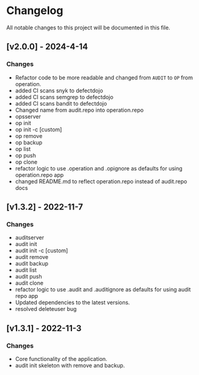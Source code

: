 # Changelog

All notable changes to this project will be documented in this file.

## [v2.0.0] - 2024-4-14


### Changes
- Refactor code to be more readable and changed from `AUDIT` to `OP` from operation.
- added CI scans snyk to defectdojo
- added CI scans semgrep to defectdojo
- added CI scans bandit to defectdojo
- Changed name from audit.repo into operation.repo
- opsserver
- op init
- op init -c [custom]
- op remove
- op backup
- op list
- op push
- op clone
- refactor logic to use .operation and .opignore as defaults for using operation.repo app
- changed README.md to reflect operation.repo instead of audit.repo docs


## [v1.3.2] - 2022-11-7

### Changes
- auditserver
- audit init
- audit init -c [custom]
- audit remove
- audit backup
- audit list
- audit push
- audit clone
- refactor logic to use .audit and .auditignore as defaults for using audit repo app
- Updated dependencies to the latest versions.
- resolved deleteuser bug

## [v1.3.1] - 2022-11-3

### Changes
- Core functionality of the application.
- audit init skeleton with remove and backup.
